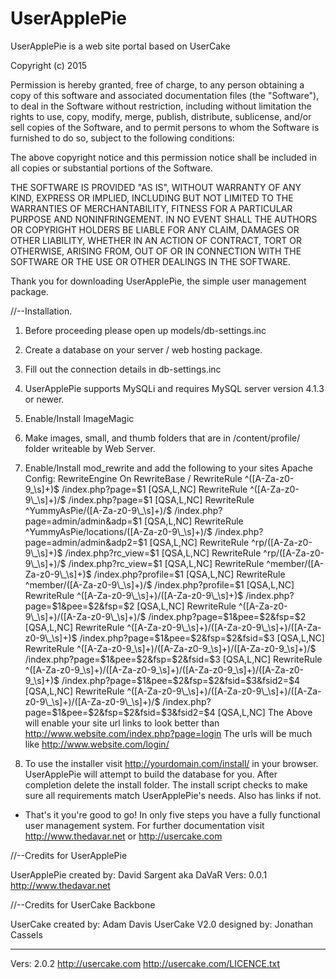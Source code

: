 # UserApplePie
UserApplePie is a web site portal based on UserCake

Copyright (c) 2015

Permission is hereby granted, free of charge, to any person obtaining a copy
of this software and associated documentation files (the "Software"), to deal
in the Software without restriction, including without limitation the rights
to use, copy, modify, merge, publish, distribute, sublicense, and/or sell
copies of the Software, and to permit persons to whom the Software is
furnished to do so, subject to the following conditions:

The above copyright notice and this permission notice shall be included in
all copies or substantial portions of the Software.

THE SOFTWARE IS PROVIDED "AS IS", WITHOUT WARRANTY OF ANY KIND, EXPRESS OR
IMPLIED, INCLUDING BUT NOT LIMITED TO THE WARRANTIES OF MERCHANTABILITY,
FITNESS FOR A PARTICULAR PURPOSE AND NONINFRINGEMENT. IN NO EVENT SHALL THE
AUTHORS OR COPYRIGHT HOLDERS BE LIABLE FOR ANY CLAIM, DAMAGES OR OTHER
LIABILITY, WHETHER IN AN ACTION OF CONTRACT, TORT OR OTHERWISE, ARISING FROM,
OUT OF OR IN CONNECTION WITH THE SOFTWARE OR THE USE OR OTHER DEALINGS IN
THE SOFTWARE.


Thank you for downloading UserApplePie, the simple user management package.

//--Installation.

1. Before proceeding please open up models/db-settings.inc

2. Create a database on your server / web hosting package.

3. Fill out the connection details in db-settings.inc

4. UserApplePie supports MySQLi and requires MySQL server version 4.1.3 or newer.

5. Enable/Install ImageMagic

6. Make images, small, and thumb folders that are in /content/profile/ folder writeable by Web Server.

7. Enable/Install mod_rewrite and add the following to your sites Apache Config:
		RewriteEngine On
		RewriteBase /
		RewriteRule ^([A-Za-z0-9\_\s]+)$ /index.php?page=$1 [QSA,L,NC]
		RewriteRule ^([A-Za-z0-9\_\s]+)/$ /index.php?page=$1 [QSA,L,NC]
		RewriteRule ^YummyAsPie/([A-Za-z0-9\_\s]+)/$ /index.php?page=admin/admin&adp=$1 [QSA,L,NC]
		RewriteRule ^YummyAsPie/locations/([A-Za-z0-9\_\s]+)/$ /index.php?page=admin/admin&adp2=$1 [QSA,L,NC]
		RewriteRule ^rp/([A-Za-z0-9\_\s]+)$ /index.php?rc_view=$1 [QSA,L,NC]
		RewriteRule ^rp/([A-Za-z0-9\_\s]+)/$ /index.php?rc_view=$1 [QSA,L,NC]
		RewriteRule ^member/([A-Za-z0-9\_\s]+)$ /index.php?profile=$1 [QSA,L,NC]
		RewriteRule ^member/([A-Za-z0-9\_\s]+)/$ /index.php?profile=$1 [QSA,L,NC]
		RewriteRule ^([A-Za-z0-9\_\s]+)/([A-Za-z0-9\_\s]+)$ /index.php?page=$1&pee=$2&fsp=$2 [QSA,L,NC]
		RewriteRule ^([A-Za-z0-9\_\s]+)/([A-Za-z0-9\_\s]+)/$ /index.php?page=$1&pee=$2&fsp=$2 [QSA,L,NC]
		RewriteRule ^([A-Za-z0-9\_\s]+)/([A-Za-z0-9\_\s]+)/([A-Za-z0-9\_\s]+)$ /index.php?page=$1&pee=$2&fsp=$2&fsid=$3 [QSA,L,NC]
		RewriteRule ^([A-Za-z0-9\_\s]+)/([A-Za-z0-9\_\s]+)/([A-Za-z0-9\_\s]+)/$ /index.php?page=$1&pee=$2&fsp=$2&fsid=$3 [QSA,L,NC]
		RewriteRule ^([A-Za-z0-9\_\s]+)/([A-Za-z0-9\_\s]+)/([A-Za-z0-9\_\s]+)/([A-Za-z0-9\_\s]+)$ /index.php?page=$1&pee=$2&fsp=$2&fsid=$3&fsid2=$4 [QSA,L,NC]
		RewriteRule ^([A-Za-z0-9\_\s]+)/([A-Za-z0-9\_\s]+)/([A-Za-z0-9\_\s]+)/([A-Za-z0-9\_\s]+)/$ /index.php?page=$1&pee=$2&fsp=$2&fsid=$3&fsid2=$4 [QSA,L,NC]
	The Above will enable your site url links to look better than http://www.website.com/index.php?page=login
	The urls will be much like http://www.website.com/login/

8. To use the installer visit http://yourdomain.com/install/ in your browser. UserApplePie will attempt to build the database for you. After completion
   delete the install folder.  The install script checks to make sure all requirements match UserApplePie's needs.  Also has links if not.

-  That's it you're good to go! In only five steps you have a fully functional user management system.
   For further documentation visit http://www.thedavar.net or http://usercake.com

//--Credits for UserApplePie

UserApplePie created by: David Sargent aka DaVaR
Vers: 0.0.1
http://www.thedavar.net
   
//--Credits for UserCake Backbone

UserCake created by: Adam Davis
UserCake V2.0 designed by: Jonathan Cassels

---------------------------------------------------------------

Vers: 2.0.2
http://usercake.com
http://usercake.com/LICENCE.txt
